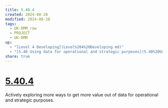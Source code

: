 ```yaml
---
title: 5.40.4
created: 2024-08-28
modified: 2024-08-28
tags:
  - UK-DMM_row
  - PROJECT
  - UK-DMM
up:
  - "[Level 4 Developing](Level%204%20Developing.md)"
  - "[5.40 Using data for operational and strategic purposes](5.40%20Using%20data%20for%20operational%20and%20strategic%20purposes.md)"
share: true
---
```

# [5.40.4](5.40.4.md)

Actively exploring more ways to get more value out of data for operational and strategic purposes.
